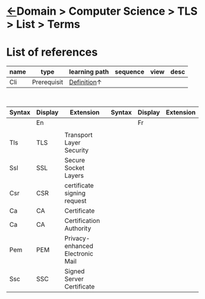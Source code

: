 # [&larr;][Repo_Readme]Domain > Computer Science > TLS > List > Terms

[//]: #(Reference)
[Repo_Readme]:     ../README.md

[Kubectl_Whatis]:  ../whatis/kubectl_whatis.md
[Kubectl_Howto]:   ../howto/kubectl_howto.md

# List of references

|name|type|learning path|sequence|view|desc|
|-|-|-|-|-|-|
|Cli|Prerequisit|[Definition](.)&#8593;|
<br>

|Syntax|Display|Extension|Syntax|Display|Extension
|-|-|-|-|-|-|
||En|||Fr||
||
|Tls|TLS|Transport Layer Security
|Ssl|SSL|Secure Socket Layers
|Csr|CSR|certificate signing request
|Ca|CA|Certificate
|Ca|CA|Certification Authority
|Pem|PEM|Privacy-enhanced Electronic Mail
|Ssc|SSC|Signed Server Certificate

